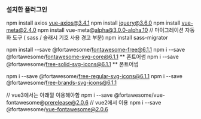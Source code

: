### 설치한 플러그인
npm install axios vue-axios@3.4.1
npm install jquery@3.6.0
npm install vue-meta@2.4.0
npm install vue-meta@alpha@3.0.0-alpha.10
// 마이그레이션 자동화 도구 ( sass / 슬래시 기호 사용 경고 부분)
npm install sass-migrator

npm install --save @fortawesome/fontawesome-free@6.1.1
npm i --save @fortawesome/fontawesome-svg-core@6.1.1 ** 폰트어썸
npm i --save @fortawesome/free-solid-svg-icons@6.1.1 ** 폰트어썸

npm i --save @fortawesome/free-regular-svg-icons@6.1.1
npm i --save @fortawesome/free-brands-svg-icons@6.1.1

// vue3에서는 아래껄 이용해야함
npm i --save @fortawesome/vue-fontawesome@prerelease@2.0.6
// vue2에서 이용
npm i --save @fortawesome/vue-fontawesome@2.0.6



